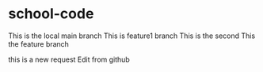 # school-code

This is the local main branch
This is feature1 branch
This is the second
This the feature branch
 
this is a new request
Edit from github

